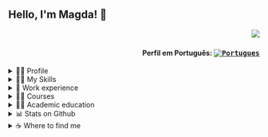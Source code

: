 ## Hello, I'm Magda! 👋

<div align="right">
  
![](https://komarev.com/ghpvc/?username=MagdaCostta&color=006bed)
  
#### Perfil em Português: <kbd>[<img title="Portugues" alt="Portugues" src="https://img.icons8.com/color/48/000000/brazil.png" width="22">](https://github.com/MagdaCosta/MagdaCosta/blob/main/README.md)</kbd>
</div>


<!--- PERFIL --->
<details>
  <summary>👩‍💼 Profile</summary>
<br>
<div>
  <img align="right" alt="Git-Computador" width="200px" height="200px" src="https://media.tenor.com/jNgKSlUpmkEAAAAC/typing-laptop.gif"/>
</div>

```js
import Developer from 'MagdaCosta';
class AboutMe extends Developer {
  name = 'Magda Costa';
  job = 'PL/SQL and Java Analyst and Developer';
  company = 'Unimed Fortaleza';
  address = 'Fortaleza, CE, Brazil';
  pronouns = 'she / her';
}
```

<br>

- 🤔 I'm a systems analyst and developer.
- 👩‍💼 Working as a **Senior Systems Analyst** at <a href="https://www.poncetech.com.br">Ponce Tech</a> outsourcing <a href="https://www.unimedfortaleza.com.br">Unimed Fortaleza</a> .
- 👩‍🎓 Graduated in **Systems Analysis and Development** at <a href="https://estacio.br">Estácio College</a>.
- 🤝 Available to collaborate on innovative and disruptive projects and ideas.
- 👩‍🏫 Learning more about 
  ![SpringBoot]()
  ![Angular](https://img.shields.io/badge/Angular-DD0031?style=flat&logo=angular&logoColor=white)
  ![TypeScript](https://img.shields.io/badge/Typescript-%23007ACC.svg?style=flat&logo=typescript&logoColor=white)
  ![Nginx](https://img.shields.io/badge/nginx-%23009639.svg?style=flat&logo=nginx&logoColor=white)
- ❤️ When I'm not programming, you can find me studying, watching series and spending time with family/friends.

<br>
</details>


<!--- SKILLS --->
<details>
  <summary> 👩‍💻 My Skills</summary>
<br>
  
**Database**
  ![Oracle](https://img.shields.io/badge/Oracle-F80000?style=flat&logo=oracle&logoColor=white)
  ![MicrosoftSQLServer](https://img.shields.io/badge/Microsoft%20SQL%20Sever-CC2927?style=flat&logo=microsoft%20sql%20server&logoColor=white)
  ![Postgres](https://img.shields.io/badge/Postgres-%23316192.svg?style=flat&logo=postgresql&logoColor=white)
  ![MySQL](https://img.shields.io/badge/mysql-%2300f.svg?style=flat&logo=mysql&logoColor=white)

**Frameworks, Platforms and Libraries**
  ![Angular](https://img.shields.io/badge/angular-%23DD0031.svg?style=flat&logo=angular&logoColor=white)
  ![Bootstrap](https://img.shields.io/badge/bootstrap-%23563D7C.svg?style=flat&logo=bootstrap&logoColor=white)
  ![Spring](https://img.shields.io/badge/spring-%236DB33F.svg?style=flat&logo=spring&logoColor=white)
  ![Insomnia](https://img.shields.io/badge/Insomnia-black?style=flat&logo=insomnia&logoColor=5849BE)
  ![Postman](https://img.shields.io/badge/Postman-FF6C37?style=flat&logo=postman&logoColor=white)

**Version Control**
  ![Apache Subversion](https://img.shields.io/badge/SubVersion-%23809CC9.svg?style=flat&logo=subversion&logoColor=white) 
  ![Bitbucket](https://img.shields.io/badge/Bitbucket-0747a6?style=flat&logo=bitbucket&logoColor=white)
  ![Git](https://img.shields.io/badge/Git-%23F05033.svg?style=flat&logo=git&logoColor=white)
  ![GitHub](https://img.shields.io/badge/GitHub-%23121011.svg?style=flat&logo=github&logoColor=white)
  ![GitLab](https://img.shields.io/badge/GitLab-330F63?style=flat&logo=gitlab&logoColor=white)

**DevOps**
  ![Docker](https://img.shields.io/badge/-Docker-333333?style=flat&logo=docker)
  ![Travis](https://img.shields.io/badge/-Travis-333333?style=flat&logo=travis)
  
**Design**
  ![Figma](https://img.shields.io/badge/Figma-%23F24E1E.svg?style=flat&logo=figma&logoColor=white)
  ![Adobe XD](https://img.shields.io/badge/Adobe%20XD-470137?style=flat&logo=Adobe%20XD&logoColor=#FF61F6)

**IDEs/Editors**
  ![Visual Studio Code](https://img.shields.io/badge/Visual%20Studio%20Code-0078d7.svg?style=flat&logo=visual-studio-code&logoColor=white)
  ![Eclipse](https://img.shields.io/badge/Eclipse-FE7A16.svg?style=flat&logo=Eclipse&logoColor=white)
  ![IntelliJ IDEA](https://img.shields.io/badge/IntelliJIDEA-000000.svg?style=flat&logo=intellij-idea&logoColor=white)
 
**Languages**
 ![CSS3](https://img.shields.io/badge/css3-%231572B6.svg?style=flat&logo=css3&logoColor=white) 
 ![HTML5](https://img.shields.io/badge/html5-%23E34F26.svg?style=flat&logo=html5&logoColor=white) 
 ![Java](https://img.shields.io/badge/Java-ED8B00?style=flat&logo=java&logoColor=white)
 ![JavaScript](https://img.shields.io/badge/javascript-%23323330.svg?style=flat&logo=javascript&logoColor=%23F7DF1E)
 ![Markdown](https://img.shields.io/badge/markdown-%23000000.svg?style=flat&logo=markdown&logoColor=white) 
 ![PL/SQL](https://img.shields.io/badge/-PL/SQL-F80000?style=flat&logo=oracle)
 ![TypeScript](https://img.shields.io/badge/typescript-%23007ACC.svg?style=flat&logo=typescript&logoColor=white)
  
**Servers**
  ![Apache Tomcat](https://img.shields.io/badge/Apache%20Tomcat-%23F8DC75.svg?style=flat&logo=apache-tomcat&logoColor=black)
  ![Apache Maven](https://img.shields.io/badge/Apache%20Maven-C71A36?style=flat&logo=Apache%20Maven&logoColor=white)
  ![Jenkins](https://img.shields.io/badge/Jenkins-%232C5263.svg?style=flat&logo=jenkins&logoColor=white)

**Others**
  ![Confluence](https://img.shields.io/badge/confluence-%23172BF4.svg?style=flat&logo=confluence&logoColor=white)
  ![Jira](https://img.shields.io/badge/Jira-%230A0FFF.svg?style=flat&logo=jira&logoColor=white)
  ![Kubernetes](https://img.shields.io/badge/kubernetes-%23326ce5.svg?style=flat&logo=kubernetes&logoColor=white)
  ![Power Bi](https://img.shields.io/badge/power_bi-F2C811?style=flat&logo=powerbi&logoColor=black)
  ![Swagger](https://img.shields.io/badge/-Swagger-%23Clojure?style=flat&logo=swagger&logoColor=white)
  ![Trello](https://img.shields.io/badge/-Trello-333333?style=flat&logo=trello&logoColor=007ACC)

<br/>
</details>


<!--- EXPERIENCIA DE TRABALHO --->
<details>
  <summary> 💼 Work experience</summary>
<br>
In the overview below you will find my most recent work experience:

[<img align="left" height="94px" width="94px" alt="Ponce Tech" src="https://static.wixstatic.com/media/b740eb_5167c1d4426f47b38d23db2cfc193b2b~mv2.png"/>](https://www.poncetech.com.br/)

**Senior Systems Analyst** \
[**Ponce Tech**](https://www.poncetech.com.br/) • Contract \
Languages and Technologies: `Jira`, `Git`, `Java`, `JSP`, `Oracle`, `PL/SQL`, `Reports Builder`, `iReport` \
Featured projects: 
<br/>


[<img align="left" height="94px" width="94px" alt="Unimed Fortaleza" src="https://www.unimedfortaleza.com.br/portaluploads/uploads/2022/12/logo_unimed-fortaleza-01.png"/>](https://www.unimedfortaleza.com.br/)

**Senior Systems Analyst** \
[**Unimed Fortaleza**](https://www.unimedfortaleza.com.br/) • Full-time \
Languages and Technologies: `Jira`, `Git`, `Java`, `JSP`, `Oracle`, `PL/SQL`, `Reports Builder`, `iReport` \
Featured projects: [Pré-Cadastro](), [Sales Slip]()
<br/>

  
[<img align="left" height="94px" width="94px" alt="BRQ" src="https://www.abcdacomunicacao.com.br/wp-content/uploads/BRQ.jpg"/>](https://brq.com/)

**Developer and Systems Analyst** \
[**BRQ**](https://brq.com/) • Full-time \
Languages and Technologies: `SQL-Windows`, `Java`, `JSP`, `Oracle`, `PL/SQL`, `Reports Builder`, `iReport` \
Featured projects: [commissioning]()
<br/>

  
[<img align="left" height="94px" width="94px" alt="Stefanini It" src="https://d2q79iu7y748jz.cloudfront.net/s/_squarelogo/64x64/435e28c83305318ba35696f84424a179"/>](https://stefanini.com/pt-br)

**Test Analyst** \
[**Stefanini**](https://stefanini.com/pt-br/) • Full-time \
Languages and Technologies: `Pacote Office`, `SSH`, `Shell Script`, `Oracle`, `SQL`, `TestLink`, `Mantis` \
Featured projects: [commercional module](), [financial module]()
  
<br/>
<br/>
</details>



<!--- CURSOS --->
<details>
  <summary> 👩‍🏫 Courses </summary>
<br>

<img 
     align="left" 
     style="width: 50px; height: 50px; object-fit: cover; object-position: -20% 0%;" 
     alt="International House" 
     src="https://github.com/magdacosta/magdacosta/blob/main/img/ihv_logo.jpg"
/>
**English as a Second Language**\
International House Vancouver\
Set 2014 - Out 2014 · 100 horas

<img 
     align="left" 
     style="width: 50px; height: 50px; object-fit: cover; object-position: 20% 10%;" 
     alt="Flides Education" 
     src="https://github.com/magdacosta/magdacosta/blob/main/img/flides_education_logo.png"
/>
**CRM Analyst - Salesforce**\
Flides Education Certified\
Abr 2021 - Mai 2021 · 20 horas
  
<br>
</details>


<!--- FORMAÇÃO ACADÊMICA --->
<details>
  <summary> 👩‍🎓 Academic education </summary>
<br>

<img align="left" height="50px" width="50px" alt="" src="https://www.uni7.edu.br/wp-content/uploads/2017/01/uni7-logo-rodape-ver.svg"/>

**Agile Software Development**\
College 7 de Setembro\
Jan 2013 - Dec 2014

<img align="left" height="50px" width="50px" alt="Estacio" src="https://logodownload.org/wp-content/uploads/2014/12/estacio-logo-1.png"/>

**Análise e Desenvolvimento de Sistemas**\
Higher Education Society Estacio de Sá\
Jan 2006 - Dec 2010
  
<br>
</details>


<!--- ESTATÍSTICAS NO GITHUB --->
<details>
  <summary> 📊 Stats on Github </summary>
<br>

<a href="https://github.com/Gurupreet">
  <img align="center" src="https://github-readme-stats.vercel.app/api/top-langs/?username=magdacosta&hide=html&layout=compact&theme=default&hide_langs_below=1" />
</a>

<a href="https://github.com/Gurupreet">
 <img align="center" src="https://github-readme-stats.vercel.app/api?username=magdacosta&show_icons=true&layout=compact&theme=default&line_height=27" alt="**Magda** github stats"/>
</a>

<br>
</details>


<!--- MEUS CONTATOS --->
<details>
  <summary> ☕ Where to find me </summary>
<br>
  
<p align="left">
  <a href="https://wa.me/5585997112232" alt="WhatsApp">
  <img src="https://img.shields.io/badge/-WhatsApp-25d366?style=flat&labelColor=25d366&logo=whatsapp&logoColor=white"/></a>
  
  <a href="mailto:magda.costta@gmail.com" alt="Gmail">
  <img src="https://img.shields.io/badge/-Gmail-FF0000?style=flat&labelColor=FF0000&logo=gmail&logoColor=white" /></a>

  <a href="https://www.linkedin.com/in/MagdaCostta/" alt="Linkedin">
  <img src="https://img.shields.io/badge/-Linkedin-0e76a8?style=flat&logo=Linkedin&logoColor=white" /></a>

  <a href="https://www.twitter.com/MagdaCostta/" alt="Twitter">
  <img src="https://img.shields.io/badge/Twitter-1DA1F2?style=flat&logo=twitter&logoColor=white"/></a>

  <a href="https://www.facebook.com/MagdaCostta/" alt="Facebook">
  <img src="https://img.shields.io/badge/-Facebook-3b5998?style=flat&labelColor=3b5998&logo=facebook&logoColor=white"/></a>

  <a href="https://www.instagram.com/MagdaCostta/" alt="Instagram">
  <img src="https://img.shields.io/badge/-Instagram-DF0174?style=flat&labelColor=DF0174&logo=instagram&logoColor=white"/></a>
</p>  
</details>


<!---
magdacosta/magdacosta is a ✨ special ✨ repository because its `README.md` (this file) appears on your GitHub profile.
You can click the Preview link to take a look at your changes.
--->
